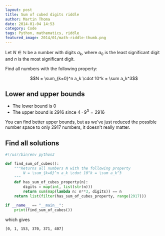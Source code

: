 ```yaml
---
layout: post
title: Sum of cubed digits riddle
author: Martin Thoma
date: 2014-01-04 14:53
category: Code
tags: Python, mathematics, riddle
featured_image: 2014/01/math-riddle-thumb.png
---
```


Let $N \in \mathbb{N}$ be a number with digits $a_k$, where $a_0$ is the least
significant digit and $n$ is the most significant digit.

Find all numbers with the following property:

$$N = \sum_{k=0}^n a_k \cdot 10^k = \sum a_k^3$$


## Lower and upper bounds

* The lower bound is $0$
* The upper bound is $2916$ since $4\cdot 9^3 = 2916$

You can find better upper bounds, but as we've just reduced the
possible number space to only 2917 numbers, it doesn't really matter.


## Find all solutions


```python
#!/usr/bin/env python3

def find_sum_of_cubes():
    """Returns all numbers N with the following property
        N = \sum_{k=0}^n a_k \cdot 10^k = \sum a_k^3
    """
    def has_sum_of_cubes_property(n):
        digits = map(int, list(str(n)))
        return sum(map(lambda n: n**3, digits)) == n
    return list(filter(has_sum_of_cubes_property, range(2917)))

if __name__ == "__main__":
    print(find_sum_of_cubes())
```

which gives

```bash
[0, 1, 153, 370, 371, 407]
```
